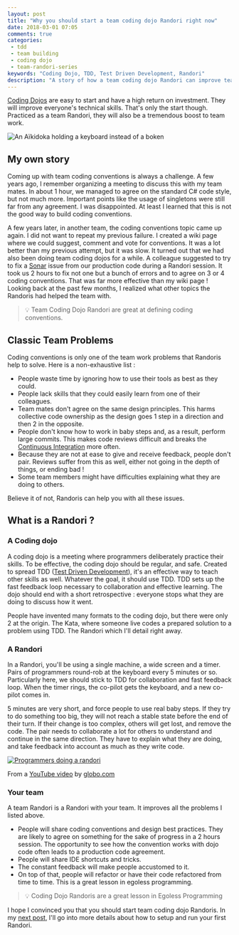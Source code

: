 ```yaml
---
layout: post
title: "Why you should start a team coding dojo Randori right now"
date: 2018-03-01 07:05
comments: true
categories: 
 - tdd
 - team building
 - coding dojo
 - team-randori-series
keywords: "Coding Dojo, TDD, Test Driven Development, Randori"
description: "A story of how a team coding dojo Randori can improve team work, and why you should start one"
---
```

[Coding Dojos](http://codingdojo.org/) are easy to start and have a high return on investment. They will improve everyone's technical skills. That's only the start though. Practiced as a team Randori, they will also be a tremendous boost to team work.

![An Aïkidoka holding a keyboard instead of a boken]({{site.url}}/imgs/2018-02-20-why-you-should-start-a-team-coding-dojo-randori-right-now/aikidoka-keyboard.jpg)

## My own story

Coming up with team coding conventions is always a challenge. A few years ago, I remember organizing a meeting to discuss this with my team mates. In about 1 hour, we managed to agree on the standard C# code style, but not much more. Important points like the usage of singletons were still far from any agreement. I was disappointed. At least I learned that this is not the good way to build coding conventions.

A few years later, in another team, the coding conventions topic came up again. I did not want to repeat my previous failure. I created a wiki page where we could suggest, comment and vote for conventions. It was a lot better than my previous attempt, but it was slow. It turned out that we had also been doing team coding dojos for a while. A colleague suggested to try to fix a [Sonar](https://www.sonarqube.org/) issue from our production code during a Randori session. It took us 2 hours to fix not one but a bunch of errors and to agree on 3 or 4 coding conventions. That was far more effective than my wiki page ! Looking back at the past few months, I realized what other topics the Randoris had helped the team with.

> 💡 Team Coding Dojo Randori are great at defining coding conventions.

## Classic Team Problems

Coding conventions is only one of the team work problems that Randoris help to solve. Here is a non-exhaustive list :

*   People waste time by ignoring how to use their tools as best as they could.
*   People lack skills that they could easily learn from one of their colleagues.
*   Team mates don't agree on the same design principles. This harms collective code ownership as the design goes 1 step in a direction and then 2 in the opposite.
*   People don't know how to work in baby steps and, as a result, perform large commits. This makes code reviews difficult and breaks the [Continuous Integration](https://www.martinfowler.com/articles/continuousIntegration.html) more often.
*   Because they are not at ease to give and receive feedback, people don't pair. Reviews suffer from this as well, either not going in the depth of things, or ending bad !
*   Some team members might have difficulties explaining what they are doing to others.

Believe it of not, Randoris can help you with all these issues.

## What is a Randori ?

### A Coding dojo

A coding dojo is a meeting where programmers deliberately practice their skills. To be effective, the coding dojo should be regular, and safe. Created to spread TDD ([Test Driven Development](https://en.wikipedia.org/wiki/Test-driven_development)), it's an effective way to teach other skills as well. Whatever the goal, it should use TDD. TDD sets up the fast feedback loop necessary to collaboration and effective learning. The dojo should end with a short retrospective : everyone stops what they are doing to discuss how it went.

People have invented many formats to the coding dojo, but there were only 2 at the origin. The Kata, where someone live codes a prepared solution to a problem using TDD. The Randori which I'll detail right away.

### A Randori

In a Randori, you'll be using a single machine, a wide screen and a timer. Pairs of programmers round-rob at the keyboard every 5 minutes or so. Particularly here, we should stick to TDD for collaboration and fast feedback loop. When the timer rings, the co-pilot gets the keyboard, and a new co-pilot comes in.

5 minutes are very short, and force people to use real baby steps. If they try to do something too big, they will not reach a stable state before the end of their turn. If their change is too complex, others will get lost, and remove the code. The pair needs to collaborate a lot for others to understand and continue in the same direction. They have to explain what they are doing, and take feedback into account as much as they write code.

[![Programmers doing a randori]({{site.url}}/imgs/2018-02-20-why-you-should-start-a-team-coding-dojo-randori-right-now/randori.jpg)](https://www.youtube.com/watch?v=vqnwQ3oVM1M)<div class="image-credits">From a [YouTube video](https://www.youtube.com/watch?v=vqnwQ3oVM1M) by [globo.com](http://globo.com)</div>

### Your team

A team Randori is a Randori with your team. It improves all the problems I listed above.

*   People will share coding conventions and design best practices. They are likely to agree on something for the sake of progress in a 2 hours session. The opportunity to see how the convention works with dojo code often leads to a production code agreement.
*   People will share IDE shortcuts and tricks.
*   The constant feedback will make people accustomed to it.
*   On top of that, people will refactor or have their code refactored from time to time. This is a great lesson in egoless programming.

> 💡 Coding Dojo Randoris are a great lesson in Egoless Programming

I hope I convinced you that you should start team coding dojo Randoris. In my [next post](/how-to-start-a-team-coding-dojo-randori-today/), I'll go into more details about how to setup and run your first Randori.
